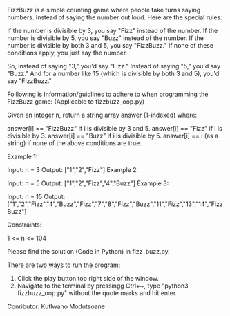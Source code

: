 
FizzBuzz is a simple counting game where people take turns saying numbers. Instead of saying the number out loud. Here are the special rules:

If the number is divisible by 3, you say "Fizz" instead of the number.
If the number is divisible by 5, you say "Buzz" instead of the number.
If the number is divisible by both 3 and 5, you say "FizzBuzz."
If none of these conditions apply, you just say the number.

So, instead of saying "3," you'd say "Fizz." Instead of saying "5," you'd say "Buzz." And for a number like 15 (which is divisible by both 3 and 5), you'd say "FizzBuzz."

Folllowing is information/guidlines to adhere to when programming the FizzBuzz game:
(Applicable to fizzbuzz_oop.py)

Given an integer n, return a string array answer (1-indexed) where:

answer[i] == "FizzBuzz" if i is divisible by 3 and 5.
answer[i] == "Fizz" if i is divisible by 3.
answer[i] == "Buzz" if i is divisible by 5.
answer[i] == i (as a string) if none of the above conditions are true.
 

Example 1:

Input: n = 3
Output: ["1","2","Fizz"]
Example 2:

Input: n = 5
Output: ["1","2","Fizz","4","Buzz"]
Example 3:

Input: n = 15
Output: ["1","2","Fizz","4","Buzz","Fizz","7","8","Fizz","Buzz","11","Fizz","13","14","FizzBuzz"]
 

Constraints:

1 <= n <= 104

Please find the solution (Code in Python) in fizz_buzz.py.

There are two ways to run the program:
1. Click the play button top right side of the window.
2. Navigate to the terminal by pressingg Ctrl+~, type "python3 fizzbuzz_oop.py" without
the quote marks and hit enter.

Conributor: Kutlwano Modutsoane
